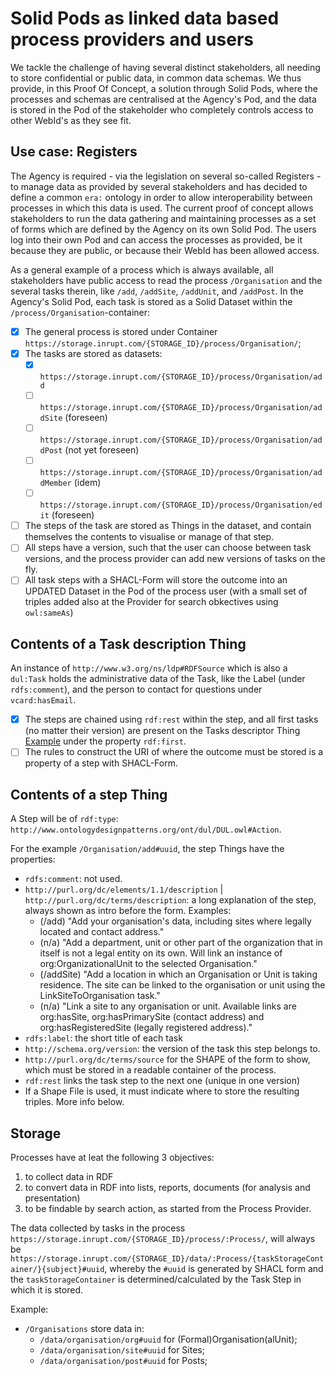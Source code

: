 # Solid Pods as linked data based process providers and users

We tackle the challenge of having several distinct stakeholders, all needing to store confidential or public data, in common data schemas. We thus provide, in this Proof Of Concept, a solution through Solid Pods, where the processes and schemas are centralised at the Agency's Pod, and the data is stored in the Pod of the stakeholder who completely controls access to other WebId's as they see fit.

## Use case: Registers

The Agency is required - via the legislation on several so-called Registers - to manage data as provided by several stakeholders and has decided to define a common `era:` ontology in order to allow interoperability between processes in which this data is used. The current proof of concept allows stakeholders to run the data gathering and maintaining processes as a set of forms which are defined by the Agency on its own Solid Pod. The users log into their own Pod and can access the processes as provided, be it because they are public, or because their WebId has been allowed access.

As a general example of a process which is always available, all stakeholders have public access to read the process `/Organisation` and the several tasks therein, like `/add`, `/addSite`, `/addUnit`, and `/addPost`. In the Agency's Solid Pod, each task is stored as a Solid Dataset within the `/process/Organisation`-container:

- [X] The general process is stored under Container `https://storage.inrupt.com/{STORAGE_ID}/process/Organisation/`;
- [X] The tasks are stored as datasets:
  - [X] `https://storage.inrupt.com/{STORAGE_ID}/process/Organisation/add`
  - [ ] `https://storage.inrupt.com/{STORAGE_ID}/process/Organisation/addSite` (foreseen)
  - [ ] `https://storage.inrupt.com/{STORAGE_ID}/process/Organisation/addPost` (not yet foreseen)
  - [ ] `https://storage.inrupt.com/{STORAGE_ID}/process/Organisation/addMember` (idem)
  - [ ] `https://storage.inrupt.com/{STORAGE_ID}/process/Organisation/edit` (foreseen)
- [ ] The steps of the task are stored as Things in the dataset, and contain themselves the contents to visualise or manage of that step.
- [ ] All steps have a version, such that the user can choose between task versions, and the process provider can add new versions of tasks on the fly.
- [ ] All task steps with a SHACL-Form will store the outcome into an UPDATED Dataset in the Pod of the process user (with a small set of triples added also at the Provider for search obkectives using `owl:sameAs`)

## Contents of a Task description Thing

An instance of `http://www.w3.org/ns/ldp#RDFSource` which is also a `dul:Task` holds the administrative data of the Task, like the Label (under `rdfs:comment`), and the person to contact for questions under `vcard:hasEmail`.

- [X] The steps are chained using `rdf:rest` within the step, and all first tasks (no matter their version) are present on the Tasks descriptor Thing [Example](https://storage.inrupt.com/ea779a2c-b43d-4723-8b1a-aaa8990dd576/process/Organisation/add) under the property `rdf:first`.
- [ ] The rules to construct the URI of where the outcome must be stored is a property of a step with SHACL-Form.

## Contents of a step Thing

A Step will be of `rdf:type`: `http://www.ontologydesignpatterns.org/ont/dul/DUL.owl#Action`.

For the example `/Organisation/add#uuid`, the step Things have the properties:

- `rdfs:comment`: not used.
- `http://purl.org/dc/elements/1.1/description` | `http://purl.org/dc/terms/description`: a long explanation of the step, always shown as intro before the form. Examples:
  - (/add) "Add your organisation's data, including sites where legally located and contact address."
  - (n/a) "Add a department, unit or other part of the organization that in itself is not a legal entity on its own. Will link an instance of org:OrganizationalUnit to the selected Organisation."
  - (/addSite) "Add a location in which an Organisation or Unit is taking residence. The site can be linked to the organisation or unit using the LinkSiteToOrganisation task."
  - (n/a) "Link a site to any organisation or unit. Available links are org:hasSite, org:hasPrimarySite (contact address) and org:hasRegisteredSite (legally registered address)."
- `rdfs:label`: the short title of each task
- `http://schema.org/version`: the version of the task this step belongs to.
- `http://purl.org/dc/terms/source` for the SHAPE of the form to show, which must be stored in a readable container of the process.
- `rdf:rest` links the task step to the next one (unique in one version)
- If a Shape File is used, it must indicate where to store the resulting triples. More info below.

## Storage

Processes have at leat the following 3 objectives:

1. to collect data in RDF
2. to convert data in RDF into lists, reports, documents (for analysis and presentation)
3. to be findable by search action, as started from the Process Provider.

The data collected by tasks in the process `https://storage.inrupt.com/{STORAGE_ID}/process/:Process/`, will always be `https://storage.inrupt.com/{STORAGE_ID}/data/:Process/{taskStorageContainer/}{subject}#uuid`, whereby the `#uuid` is generated by SHACL form and the `taskStorageContainer` is determined/calculated by the Task Step in which it is stored.

Example:

- `/Organisations` store data in:
  - `/data/organisation/org#uuid` for (Formal)Organisation(alUnit);
  - `/data/organisation/site#uuid` for Sites;
  - `/data/organisation/post#uuid` for Posts;